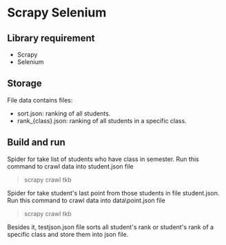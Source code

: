 # Scrapy Selenium

## Library requirement

- Scrapy
- Selenium

## Storage

File data contains files:

- sort.json: ranking of all students.
- rank\_{class}.json: ranking of all students in a specific class.

## Build and run

Spider for take list of students who have class in semester. Run this command to crawl data into student.json file

> scrapy crawl tkb

Spider for take student's last point from those students in file student.json. Run this command to crawl data into data\point.json file

> scrapy crawl tkb

Besides it, testjson.json file sorts all student's rank or student's rank of a specific class and store them into json file.
